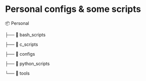 # Personal configs & some scripts

📦 Personal

├── 📂 bash_scripts

├── 📂 c_scripts

├── 📂 configs

├── 📂 python_scripts

└── 📂 tools
